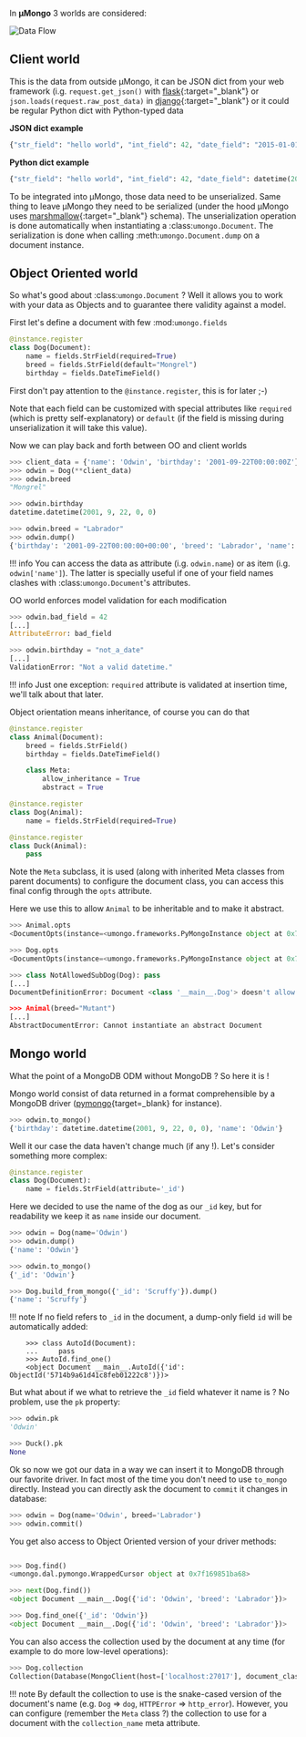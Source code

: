 In **μMongo** 3 worlds are considered:

![Data Flow](img/index/data_flow.png)

## Client world

This is the data from outside μMongo, it can be JSON dict from your web framework
(i.g. ``request.get_json()`` with [flask](http://flask.pocoo.org/){:target="_blank"} or
``json.loads(request.raw_post_data)`` in [django](https://www.djangoproject.com/){:target="_blank"}
or it could be regular Python dict with Python-typed data

**JSON dict example**

```Python
{"str_field": "hello world", "int_field": 42, "date_field": "2015-01-01T00:00:00Z"}
```

**Python dict example**

```Python
{"str_field": "hello world", "int_field": 42, "date_field": datetime(2015, 1, 1)}
```

To be integrated into μMongo, those data need to be unserialized. Same thing
to leave μMongo they need to be serialized (under the hood
μMongo uses [marshmallow](http://marshmallow.readthedocs.org/){:target="_blank"} schema).
The unserialization operation is done automatically when instantiating a
:class:`umongo.Document`. The serialization is done when calling
:meth:`umongo.Document.dump` on a document instance.

## Object Oriented world

So what's good about :class:`umongo.Document` ? Well it allows you to work
with your data as Objects and to guarantee there validity against a model.

First let's define a document with few :mod:`umongo.fields`

```Python
@instance.register
class Dog(Document):
    name = fields.StrField(required=True)
    breed = fields.StrField(default="Mongrel")
    birthday = fields.DateTimeField()
```

First don't pay attention to the ``@instance.register``, this is for later ;-)

Note that each field can be customized with special attributes like
``required`` (which is pretty self-explanatory) or ``default`` (if the
field is missing during unserialization it will take this value).

Now we can play back and forth between OO and client worlds

```Python
>>> client_data = {'name': 'Odwin', 'birthday': '2001-09-22T00:00:00Z'}
>>> odwin = Dog(**client_data)
>>> odwin.breed
"Mongrel"

>>> odwin.birthday
datetime.datetime(2001, 9, 22, 0, 0)

>>> odwin.breed = "Labrador"
>>> odwin.dump()
{'birthday': '2001-09-22T00:00:00+00:00', 'breed': 'Labrador', 'name': 'Odwin'}
```

!!! info
      You can access the data as attribute (i.g. ``odwin.name``) or as item (i.g. ``odwin['name']``).
      The latter is specially useful if one of your field names clashes
      with :class:`umongo.Document`'s attributes.

OO world enforces model validation for each modification

```Python
>>> odwin.bad_field = 42
[...]
AttributeError: bad_field

>>> odwin.birthday = "not_a_date"
[...]
ValidationError: "Not a valid datetime."
```
!!! info
    Just one exception: ``required`` attribute is validated at insertion time, we'll talk about that later.

Object orientation means inheritance, of course you can do that

```Python
@instance.register
class Animal(Document):
    breed = fields.StrField()
    birthday = fields.DateTimeField()

    class Meta:
        allow_inheritance = True
        abstract = True

@instance.register
class Dog(Animal):
    name = fields.StrField(required=True)

@instance.register
class Duck(Animal):
    pass
```

Note the ``Meta`` subclass, it is used (along with inherited Meta classes from
parent documents) to configure the document class, you can access this final
config through the ``opts`` attribute.

Here we use this to allow ``Animal`` to be inheritable and to make it abstract.

```Python
>>> Animal.opts
<DocumentOpts(instance=<umongo.frameworks.PyMongoInstance object at 0x7efe7daa9320>, template=<Document template class '__main__.Animal'>, abstract=True, allow_inheritance=True, collection_name=None, is_child=False, base_schema_cls=<class 'umongo.schema.Schema'>, indexes=[], offspring={<Implementation class '__main__.Duck'>, <Implementation class '__main__.Dog'>})>

>>> Dog.opts
<DocumentOpts(instance=<umongo.frameworks.PyMongoInstance object at 0x7efe7daa9320>, template=<Document template class '__main__.Dog'>, abstract=False, allow_inheritance=False, collection_name=dog, is_child=False, base_schema_cls=<class 'umongo.schema.Schema'>, indexes=[], offspring=set())>

>>> class NotAllowedSubDog(Dog): pass
[...]
DocumentDefinitionError: Document <class '__main__.Dog'> doesn't allow inheritance

>>> Animal(breed="Mutant")
[...]
AbstractDocumentError: Cannot instantiate an abstract Document
```

## Mongo world

What the point of a MongoDB ODM without MongoDB ? So here it is !

Mongo world consist of data returned in a format comprehensible by a MongoDB
driver ([pymongo](https://api.mongodb.org/python/current/){target=_blank} for instance).

```Python
>>> odwin.to_mongo()
{'birthday': datetime.datetime(2001, 9, 22, 0, 0), 'name': 'Odwin'}
```

Well it our case the data haven't change much (if any !). Let's consider something more complex:

```Python
@instance.register
class Dog(Document):
    name = fields.StrField(attribute='_id')
```

Here we decided to use the name of the dog as our ``_id`` key, but for
readability we keep it as ``name`` inside our document.

```Python
>>> odwin = Dog(name='Odwin')
>>> odwin.dump()
{'name': 'Odwin'}

>>> odwin.to_mongo()
{'_id': 'Odwin'}

>>> Dog.build_from_mongo({'_id': 'Scruffy'}).dump()
{'name': 'Scruffy'}
```

!!! note
    If no field refers to ``_id`` in the document, a dump-only field ``id``
    will be automatically added:

        >>> class AutoId(Document):
        ...     pass
        >>> AutoId.find_one()
        <object Document __main__.AutoId({'id': ObjectId('5714b9a61d41c8feb01222c8')})>
        
But what about if we what to retrieve the ``_id`` field whatever it name is ?
No problem, use the ``pk`` property:

```Python
>>> odwin.pk
'Odwin'

>>> Duck().pk
None
```

Ok so now we got our data in a way we can insert it to MongoDB through our favorite driver.
In fact most of the time you don't need to use ``to_mongo`` directly.
Instead you can directly ask the document to ``commit`` it changes in database:

```Python
>>> odwin = Dog(name='Odwin', breed='Labrador')
>>> odwin.commit()
```

You get also access to Object Oriented version of your driver methods:

```Python

>>> Dog.find()
<umongo.dal.pymongo.WrappedCursor object at 0x7f169851ba68>

>>> next(Dog.find())
<object Document __main__.Dog({'id': 'Odwin', 'breed': 'Labrador'})>

>>> Dog.find_one({'_id': 'Odwin'})
<object Document __main__.Dog({'id': 'Odwin', 'breed': 'Labrador'})>
```

You can also access the collection used by the document at any time
(for example to do more low-level operations):

```Python
>>> Dog.collection
Collection(Database(MongoClient(host=['localhost:27017'], document_class=dict, tz_aware=False, connect=True), 'test'), 'dog')
```

!!! note
    By default the collection to use is the snake-cased version of the
    document's name (e.g. ``Dog`` => ``dog``, ``HTTPError`` => ``http_error``).
    However, you can configure (remember the ``Meta`` class ?) the collection
    to use for a document with the ``collection_name`` meta attribute.
